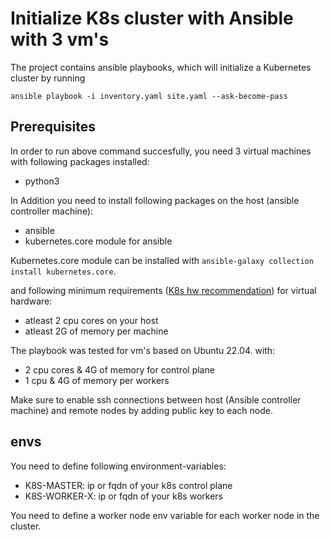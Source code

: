 # Initialize K8s cluster with Ansible with 3 vm's

The project contains ansible playbooks, which will initialize a Kubernetes cluster by running 

`ansible playbook -i inventory.yaml site.yaml --ask-become-pass`

## Prerequisites

In order to run above command succesfully, you need 3 virtual machines with following packages installed:

- python3

In Addition you need to install following packages on the host (ansible controller machine):

- ansible 
- kubernetes.core module for ansible

Kubernetes.core module can be installed with `ansible-galaxy collection install kubernetes.core`.

and following minimum requirements ([K8s hw recommendation](https://kubernetes.io/docs/setup/production-environment/tools/kubeadm/install-kubeadm/)) for virtual hardware:

- atleast 2 cpu cores on your host
- atleast 2G of memory per machine 

The playbook was tested for vm's based on Ubuntu 22.04. with:
- 2 cpu cores & 4G of memory for control plane
- 1 cpu & 4G of memory per workers

Make sure to enable ssh connections between host (Ansible controller machine) and remote nodes by adding public key to each node.

## envs

You need to define following environment-variables:
- K8S-MASTER: ip or fqdn of your k8s control plane
- K8S-WORKER-X: ip or fqdn of your k8s workers

You need to define a worker node env variable for each worker node in the cluster.
